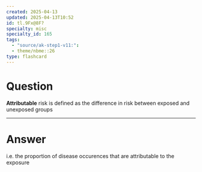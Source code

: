 ```yaml
---
created: 2025-04-13
updated: 2025-04-13T10:52
id: tl.9Fx@8F?
specialty: misc
specialty_id: 165
tags:
  - "source/ak-step1-v11:": 
  - theme/nbme::26
type: flashcard
---
```


# Question
**Attributable** risk is defined as the difference in risk between exposed and unexposed groups

---

# Answer
i.e. the proportion of disease occurences that are attributable to the exposure